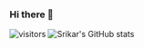 ### Hi there 👋
![visitors](https://visitor-badge.glitch.me/badge?page_id=page.id)
![Srikar's GitHub stats](https://github-readme-stats.vercel.app/api?username=231tr0n&show_icons=true&theme=react)
<!--
**231tr0n/231tr0n** is a ✨ _special_ ✨ repository because its `README.md` (this file) appears on your GitHub profile.

Here are some ideas to get you started:

- 🔭 I’m currently working on ...
- 🌱 I’m currently learning ...
- 👯 I’m looking to collaborate on ...
- 🤔 I’m looking for help with ...
- 💬 Ask me about ...
- 📫 How to reach me: ...
- 😄 Pronouns: ...
- ⚡ Fun fact: ...
-->

